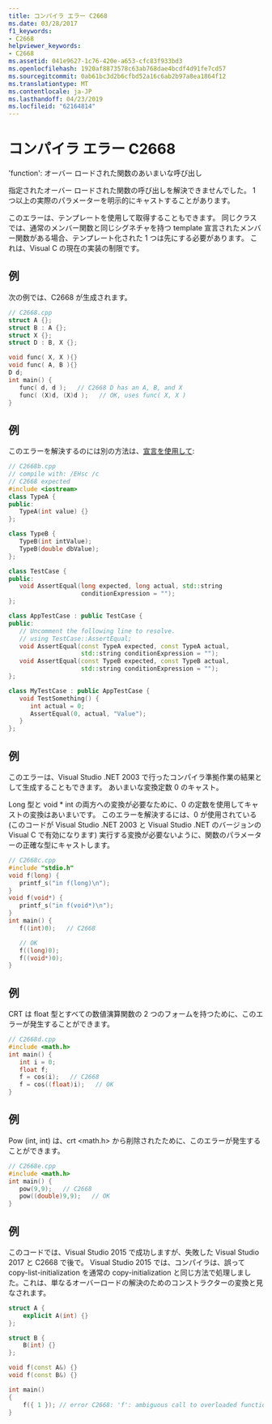 ```yaml
---
title: コンパイラ エラー C2668
ms.date: 03/28/2017
f1_keywords:
- C2668
helpviewer_keywords:
- C2668
ms.assetid: 041e9627-1c76-420e-a653-cfc83f933bd3
ms.openlocfilehash: 1920af8873578c63ab768dae4bcdf4d91fe7cd57
ms.sourcegitcommit: 0ab61bc3d2b6cfbd52a16c6ab2b97a8ea1864f12
ms.translationtype: MT
ms.contentlocale: ja-JP
ms.lasthandoff: 04/23/2019
ms.locfileid: "62164814"
---
```

# <a name="compiler-error-c2668"></a>コンパイラ エラー C2668

'function': オーバー ロードされた関数のあいまいな呼び出し

指定されたオーバー ロードされた関数の呼び出しを解決できませんでした。 1 つ以上の実際のパラメーターを明示的にキャストすることがあります。

このエラーは、テンプレートを使用して取得することもできます。 同じクラスでは、通常のメンバー関数と同じシグネチャを持つ template 宣言されたメンバー関数がある場合、テンプレート化された 1 つは先にする必要があります。 これは、Visual C の現在の実装の制限です。

## <a name="example"></a>例

次の例では、C2668 が生成されます。

```cpp
// C2668.cpp
struct A {};
struct B : A {};
struct X {};
struct D : B, X {};

void func( X, X ){}
void func( A, B ){}
D d;
int main() {
   func( d, d );   // C2668 D has an A, B, and X
   func( (X)d, (X)d );   // OK, uses func( X, X )
}
```

## <a name="example"></a>例

このエラーを解決するのには別の方法は、[宣言を使用して](../../cpp/using-declaration.md):

```cpp
// C2668b.cpp
// compile with: /EHsc /c
// C2668 expected
#include <iostream>
class TypeA {
public:
   TypeA(int value) {}
};

class TypeB {
   TypeB(int intValue);
   TypeB(double dbValue);
};

class TestCase {
public:
   void AssertEqual(long expected, long actual, std::string
                    conditionExpression = "");
};

class AppTestCase : public TestCase {
public:
   // Uncomment the following line to resolve.
   // using TestCase::AssertEqual;
   void AssertEqual(const TypeA expected, const TypeA actual,
                    std::string conditionExpression = "");
   void AssertEqual(const TypeB expected, const TypeB actual,
                    std::string conditionExpression = "");
};

class MyTestCase : public AppTestCase {
   void TestSomething() {
      int actual = 0;
      AssertEqual(0, actual, "Value");
   }
};
```

## <a name="example"></a>例

このエラーは、Visual Studio .NET 2003 で行ったコンパイラ準拠作業の結果として生成することもできます。 あいまいな変換定数 0 のキャスト。

Long 型と void * int の両方への変換が必要なために、0 の定数を使用してキャストの変換はあいまいです。 このエラーを解決するには、0 が使用されている (このコードが Visual Studio .NET 2003 と Visual Studio .NET のバージョンの Visual C で有効になります) 実行する変換が必要ないように、関数のパラメーターの正確な型にキャストします。

```cpp
// C2668c.cpp
#include "stdio.h"
void f(long) {
   printf_s("in f(long)\n");
}
void f(void*) {
   printf_s("in f(void*)\n");
}
int main() {
   f((int)0);   // C2668

   // OK
   f((long)0);
   f((void*)0);
}
```

## <a name="example"></a>例

CRT は float 型とすべての数値演算関数の 2 つのフォームを持つために、このエラーが発生することができます。

```cpp
// C2668d.cpp
#include <math.h>
int main() {
   int i = 0;
   float f;
   f = cos(i);   // C2668
   f = cos((float)i);   // OK
}
```

## <a name="example"></a>例

Pow (int, int) は、crt <math.h> から削除されたために、このエラーが発生することができます。

```cpp
// C2668e.cpp
#include <math.h>
int main() {
   pow(9,9);   // C2668
   pow((double)9,9);   // OK
}
```

## <a name="example"></a>例

このコードでは、Visual Studio 2015 で成功しますが、失敗した Visual Studio 2017 と C2668 で後で。 Visual Studio 2015 では、コンパイラは、誤って copy-list-initialization を通常の copy-initialization と同じ方法で処理しました。これは、単なるオーバーロードの解決のためのコンストラクターの変換と見なされます。

```cpp
struct A {
    explicit A(int) {}
};

struct B {
    B(int) {}
};

void f(const A&) {}
void f(const B&) {}

int main()
{
    f({ 1 }); // error C2668: 'f': ambiguous call to overloaded function
}
```